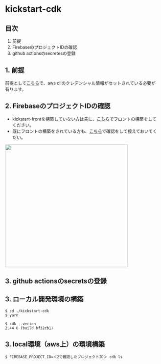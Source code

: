 # kickstart-cdk

## 目次
1. 前提
2. FirebaseのプロジェクトIDの確認
3. github actionsのsecretesの登録

## 1. 前提
前提として[こちら](https://github.com/yokohama/kickstart#kickstart-1)で、aws cliのクレデンシャル情報がセットされている必要が有ります。

## 2. FirebaseのプロジェクトIDの確認
- kickstart-frontを構築していない方は先に、[こちら](https://github.com/yokohama/kickstart-front)でフロントの構築をしてください。
- 既にフロントの構築をされている方も、[こちら](https://github.com/yokohama/kickstart-front/blob/development/README.md#kickstart-front-3-1)で確認をして控えておいてくだい。

<img src="https://user-images.githubusercontent.com/1023421/193443389-b613c4b2-2148-4210-8c4b-f6515a4222b3.png" width="400">

## 3. github actionsのsecretsの登録


## 3. ローカル開発環境の構築
```
$ cd ./kickstart-cdk
$ yarn

$ cdk --verion
2.44.0 (build bf32cb1)
```

## 3. local環境（aws上）の環境構築
```
$ FIREBASE_PROJECT_ID=＜2で確認したプロジェクトID＞ cdk ls
```
